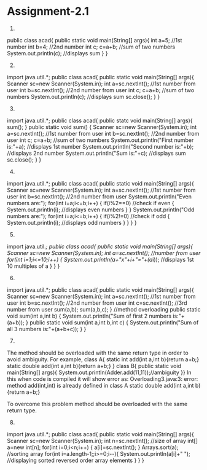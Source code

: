 # Assignment-2.1
1.
public class acad{
public static void main(String[] args){
int a=5;  //1st number
int b=4;  //2nd number
int c;
c=a+b;    //sum of two numbers
System.out.println(c); //displays sum
}
}


2.
import java.util.*;
public class acad{
public static void main(String[] args){
Scanner sc=new Scanner(System.in);
int a=sc.nextInt();   //1st number from user
int b=sc.nextInt();   //2nd number from user
int c;
c=a+b;                //sum of two numbers
System.out.println(c); //displays sum
sc.close();
}
}


3.
import java.util.*;
public class acad{
public statc void main(String[] args){
sum();
}
public static void sum()
{
Scanner sc=new Scanner(System.in);
int a=sc.nextInt();   //1st number from user
int b=sc.nextInt();   //2nd number from user
int c;
c=a+b;                //sum of two numbers
System.out.println("First number is:"+a);  //displays 1st number
System.out.println("Second number is:"+b); //displays 2nd number
System.out.println("Sum is:"+c);   //displays sum
sc.close();
}
}

4.
import java.util.*;
public class acad{
public static void main(String[] args){
Scanner sc=new Scanner(System.in);
int a=sc.nextInt();   //1st number from user
int b=sc.nextInt();   //2nd number from user
System.out.println("Even numbers are:");
for(int i=a;i<=b;i++)
{
if(i%2==0)       //check if even
{
System.out.println(i);   //displays even numbers
}
}
System.out.println("Odd numbers are:");
for(int i=a;i<=b;i++)
{
if(i%2!=0)      //check if odd
{
System.out.println(i);   //displays odd numbers
}
}
}
}

5.
import java.util.*;
public class acad{
public static void main(String[] args){
Scanner sc=new Scanner(System.in);
int a=sc.nextInt();   //number from user
for(int i=1;i<=10;i++)
{
System.out.println(a+"x"+i+"="+(a*i));  //displays 1st 10 multiples of a
}
}
}

6.
import java.util.*;
public class acad{
public static void main(String[] args){
Scanner sc=new Scanner(System.in);
int a=sc.nextInt();   //1st number from user
int b=sc.nextInt();   //2nd number from user
int c=sc.nextInt();   //3rd number from user
sum(a,b);
sum(a,b,c);
}
//method overloading
public static void sum(int a,int b)
{
System.out.println("Sum of first 2 numbers is:"+(a+b));
}
public static void sum(int a,int b,int c)
{
System.out.println("Sum of all 3 numbers is:"+(a+b+c));
}
}


7.
The method should be overloaded with the same return type in order to
avoid ambiguity.
For example,
class A{
static int add(int a,int b){return a+b;}
static double add(int a,int b){return a+b;}
}
class B{
public static void main(String[] args){
System.out.println(Adder.add(11,11));//ambiguity
}}
In this when code is compiled it will show error as:
Overloading3.java:3: error: method add(int,int) is already defined in class A
static double add(int a,int b){return a+b;}

To overcome this problem method should be overloaded with the same return type.


8.
import java.util.*;
public class acad{
public static void main(String[] args){
Scanner sc=new Scanner(System.in);
int n=sc.nextInt();   //size of array
int[] a=new int[n];
for(int i=0;i<n;i++)
{
a[i]=sc.nextInt();
}
Arrays.sort(a);   //sorting array
for(int i=a.length-1;;i>=0;i--){
System.out.println(a[i]+" ");  //displaying sorted reversed order array elements
}
}
}
